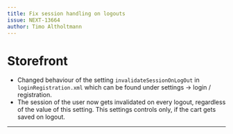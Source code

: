 ```yaml
---
title: Fix session handling on logouts
issue: NEXT-13664
author: Timo Altholtmann
---
```

# Storefront
*  Changed behaviour of the setting `invalidateSessionOnLogOut` in `loginRegistration.xml` which can be found under settings -> login / registration.
* The session of the user now gets invalidated on every logout, regardless of the value of this setting. This settings controls only, if the cart gets saved on logout.
___
